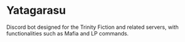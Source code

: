 # Yatagarasu
Discord bot designed for the Trinity Fiction and related servers, with functionalities such as Mafia and LP commands.